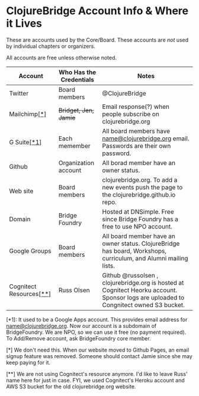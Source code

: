 # ClojureBridge Account Info & Where it Lives

These are accounts used by the Core/Board. These accounts are *not* used by individual chapters or organizers.

All accounts are free unless otherwise noted.

| Account | Who Has the Credentials | Notes |
|---------|-------------------------|-------|
| Twitter | Board members           | @ClojureBridge |
| Mailchimp[[*]](#mailchimp) | <strike>Bridget, Jen, Jamie    | Email response(?) when people subscribe on clojurebridge.org</strike> |
| G Suite[[*1]](#googleapps) | Each memember  | All board members have name@clojurebridge.org email. Passwords are their own password. |
| Github | Organization account     | All borad member have an owner status. |
| Web site | Board members | clojurebridge.org. To add a new events push the page to the clojurebridge.github.io repo. |
| Domain | Bridge Foundry | Hosted at DNSimple. Free since Bridge Foundry has a free to use NPO account. |
| Google Groups | Board members | All board member have an owner status. ClojureBridge has board, Workshops, curriculum, and Alumni mailing lists.|
| Cognitect Resources[[**]](#cognitect) | Russ Olsen | Github @russolsen , clojurebridge.org is hosted at Cognitect Heorku account. Sponsor logs are uploaded to Congnitect owned S3 bucket.|
 


<a name="googleapps">[*1]</a>:
It used to be a Google Apps account. This provides email address for name@clojurebridge.org.
Now our account is a subdomain of BridgeFoundry.
We are NPO, so we can use it free (no payment required).
To Add/Remove account, ask BridgeFoundry core member.

<a name="mailchimp">[*]</a>
We don't need this. When our website moved to Github Pages, an email signup feature was removed.
Someone should contact Jamie since she may keep paying for it.

<a name="cognitect">[**]</a>
We are not using Cognitect's resource anymore. I'd like to leave Russ' name here for just in case.
FYI, we used Cognitect's Heroku account and AWS S3 bucket for the old clojurebridge.org website.